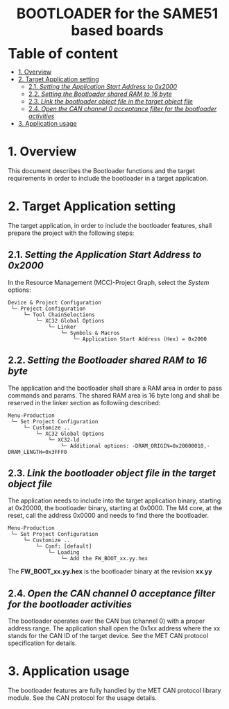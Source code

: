 <center><font size ="6"><b>BOOTLOADER for the SAME51 based boards</b></font></center> 

<font size ="6"><b>Table of content</b></font>

- [1. Overview](#1-overview)
- [2. Target Application setting](#2-target-application-setting)
  - [2.1. *Setting the Application Start Address to 0x2000*](#21-setting-the-application-start-address-to-0x2000)
  - [2.2. *Setting the Bootloader shared RAM to 16 byte*](#22-setting-the-bootloader-shared-ram-to-16-byte)
  - [2.3. *Link the bootloader object file in the target object file*](#23-link-the-bootloader-object-file-in-the-target-object-file)
  - [2.4. *Open the CAN channel 0 acceptance filter for the bootloader activities*](#24-open-the-can-channel-0-acceptance-filter-for-the-bootloader-activities)
- [3. Application usage](#3-application-usage)

# 1. Overview
This document describes the Bootloader functions and the target requirements in order to 
include the bootloader in a target application.

# 2. Target Application setting

The target application, in order to include the bootloader features, shall prepare the project with the following steps:

## 2.1. *Setting the Application Start Address to 0x2000*

In the Resource Management (MCC)-Project Graph, select the *System* options:

```text
Device & Project Configuration
 └─ Project Configuration
     └─ Tool ChainSelections
         └─ XC32 Global Options
             └─ Linker
                 └─ Symbols & Macros
                     └─ Application Start Address (Hex) = 0x2000

```

## 2.2. *Setting the Bootloader shared RAM to 16 byte*

The application and the bootloader shall share a RAM area in order to pass commands and params. The shared RAM area is 16 byte long 
and shall be reserved in the linker section as followiing described:

```text
Menu-Production
 └─ Set Project Configuration
     └─ Customize ..
         └─ XC32 Global Options
             └─ XC32-ld
                 └─ Additional options: -DRAM_ORIGIN=0x20000010,-DRAM_LENGTH=0x3FFF0

```
## 2.3. *Link the bootloader object file in the target object file*

The application needs to include into the target application binary, starting at 0x20000, 
the bootloader binary, starting at 0x0000. The M4 core, at the reset, call the address 0x0000 and needs to find there the bootloader.

```text
Menu-Production
 └─ Set Project Configuration
     └─ Customize ..
         └─ Conf: [default]
             └─ Loading
                 └─ Add the FW_BOOT_xx.yy.hex
```
The **FW_BOOT_xx.yy.hex** is the bootloader binary at the revision **xx**.**yy**

## 2.4. *Open the CAN channel 0 acceptance filter for the bootloader activities*

The bootloader operates over the CAN bus (channel 0) with a proper address range.
The application shall open the 0x1xx address where the xx stands for the CAN ID 
of the target device. See the MET CAN protocol specification for details.

# 3. Application usage

The bootloader features are fully handled by the MET CAN protocol library module.
See the CAN protocol for the usage details.
